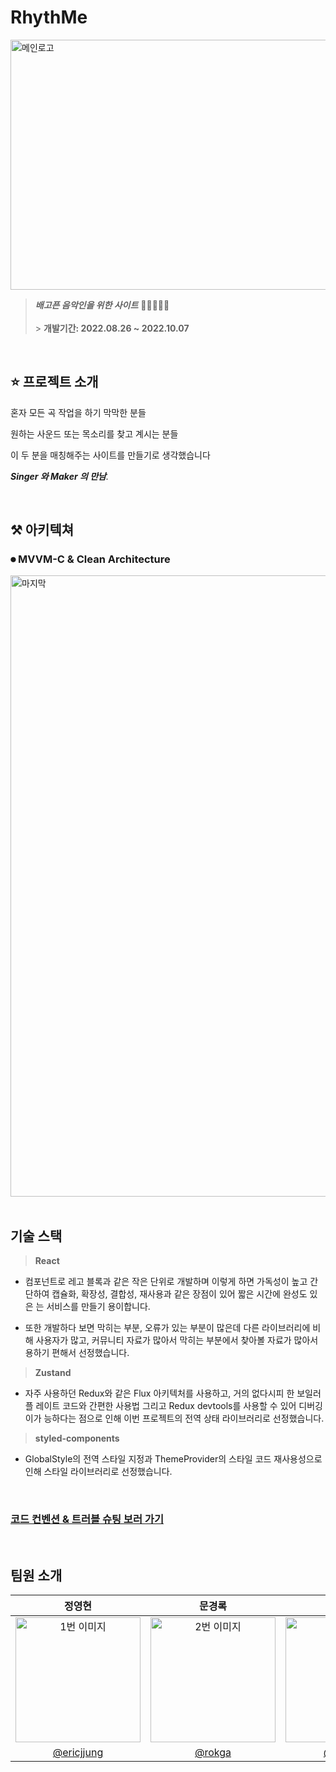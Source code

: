 # RhythMe

<img height="400" src="https://user-images.githubusercontent.com/108949232/190432270-6ae11497-694c-4648-9ece-4eaa8fa7aa05.jpeg" alt="메인로고" width=1200 height=1000 ></img>

> **_배고픈 음악인을 위한 사이트_** 🧑🏿‍🎤🧑‍🎤<br/><br/> > **개발기간: 2022.08.26 ~
> 2022.10.07**

<br/>

## ⭐️ 프로젝트 소개

혼자 모든 곡 작업을 하기 막막한 분들

원하는 사운드 또는 목소리를 찾고 계시는 분들

이 두 분을 매칭해주는 사이트를 만들기로 생각했습니다

_**Singer 와 Maker 의 만남**._

<br/>

## ⚒ 아키텍쳐

### ⏺ MVVM-C & Clean Architecture

<img width="994" alt="마지막" src="https://user-images.githubusercontent.com/108949232/190438450-599a5044-c9a5-4f73-8782-baa5c5210446.png">
<br/>
<br/>

## 기술 스택

> **React**

- 컴포넌트로 레고 블록과 같은 작은 단위로 개발하며 이렇게 하면 가독성이 높고 간
 단하여 캡슐화, 확장성, 결합성, 재사용과 같은 장점이 있어 짧은 시간에 완성도 있은
 는 서비스를 만들기 용이합니다.

- 또한 개발하다 보면 막히는 부분, 오류가 있는 부분이 많은데 다른 라이브러리에 비
 해 사용자가 많고, 커뮤니티 자료가 많아서 막히는 부분에서 찾아볼 자료가 많아서
 용하기 편해서 선정했습니다.

> **Zustand**

- 자주 사용하던 Redux와 같은 Flux 아키텍처를 사용하고, 거의 없다시피 한 보일러플
  레이트 코드와 간편한 사용법 그리고 Redux devtools를 사용할 수 있어 디버깅이가
  능하다는 점으로 인해 이번 프로젝트의 전역 상태 라이브러리로 선정했습니다.

> **styled-components**

- GlobalStyle의 전역 스타일 지정과 ThemeProvider의 스타일 코드 재사용성으로 인해
  스타일 라이브러리로 선정했습니다.

<br/>

### [ 코드 컨벤션 & 트러블 슈팅 보러 가기](https://github.com/LegendOfTeam2/Front-end/wiki)

<br/>

## 팀원 소개

|                                                                          정영현                                                                           |                                                                     문경록                                                                      |                                                                           이장원                                                                           |                                                                          성필상                                                                           |                                                                          서동욱                                                                           |                                                                     김재열                                                                      |
| :-------------------------------------------------------------------------------------------------------------------------------------------------------: | :---------------------------------------------------------------------------------------------------------------------------------------------: | :--------------------------------------------------------------------------------------------------------------------------------------------------------: | :-------------------------------------------------------------------------------------------------------------------------------------------------------: | :-------------------------------------------------------------------------------------------------------------------------------------------------------: | :---------------------------------------------------------------------------------------------------------------------------------------------: |
| <img src="https://user-images.githubusercontent.com/108949232/190429470-fd9d76e6-7052-4c60-8665-bedf714a1b06.jpeg" alt="1번 이미지" width=200 height=200> | <img src="https://user-images.githubusercontent.com/108949232/190429960-de0488b0-162c-4aab-a715-45700305bde0.jpeg" alt="2번 이미지" width=200 > | <img src="https://user-images.githubusercontent.com/108949232/190430087-1c67a494-bc12-431d-b589-1bf33ef9e769.jpeg" alt="3번 이미지" width=200 height=200 > | <img src="https://user-images.githubusercontent.com/108949232/190430209-bc6589da-357b-47a5-ad3b-cee22eb07dea.jpeg" alt="4번 이미지" width=200 height=200> | <img src="https://user-images.githubusercontent.com/108949232/190430378-3416ce97-d17d-4727-8d71-96d3b0b96e5a.jpeg" alt="5번 이미지" width=200 height=200> | <img src="https://user-images.githubusercontent.com/108949232/190430522-3c49710e-6bfc-4615-a0a2-e4b3de654b06.jpeg" alt="6번 이미지" width=200 > |
|                                                        [@ericjjung](https://github.com/ericjjung)                                                         |                                                       [@rokga](https://github.com/rokga)                                                        |                                                           [@wkddnjs](https://github.com/wkddnjs)                                                           |                                                        [@lucy-pill](https://github.com/lucy-pill)                                                         |                                                          [@SeoNaRu](https://github.com/SeoNaRu)                                                           |                                                      [@charlie7590](charlie7590@gmail.com)                                                      |

<br/>
